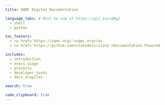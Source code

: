 ```yaml
---
title: UQMC Digital Documentation

language_tabs: # Must be one of https://git.io/vQNgJ
  - shell
  - python

toc_footers:
  - <a href='https://uqmc.org/'>uqmc.org</a>
  - <a href='https://github.com/slatedocs/slate'>Documentation Powered by Slate</a>

includes:
  - introduction
  - execs_usage
  - projects
  - developer_tasks
  - docs_arapiles

search: true

code_clipboard: true
---
```

